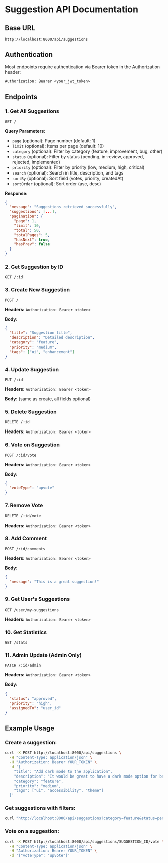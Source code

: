 # Suggestion API Documentation

## Base URL
```
http://localhost:8000/api/suggestions
```

## Authentication
Most endpoints require authentication via Bearer token in the Authorization header:
```
Authorization: Bearer <your_jwt_token>
```

## Endpoints

### 1. Get All Suggestions
```http
GET /
```
**Query Parameters:**
- `page` (optional): Page number (default: 1)
- `limit` (optional): Items per page (default: 10)
- `category` (optional): Filter by category (feature, improvement, bug, other)
- `status` (optional): Filter by status (pending, in-review, approved, rejected, implemented)
- `priority` (optional): Filter by priority (low, medium, high, critical)
- `search` (optional): Search in title, description, and tags
- `sortBy` (optional): Sort field (votes, priority, createdAt)
- `sortOrder` (optional): Sort order (asc, desc)

**Response:**
```json
{
  "message": "Suggestions retrieved successfully",
  "suggestions": [...],
  "pagination": {
    "page": 1,
    "limit": 10,
    "total": 50,
    "totalPages": 5,
    "hasNext": true,
    "hasPrev": false
  }
}
```

### 2. Get Suggestion by ID
```http
GET /:id
```

### 3. Create New Suggestion
```http
POST /
```
**Headers:** `Authorization: Bearer <token>`

**Body:**
```json
{
  "title": "Suggestion title",
  "description": "Detailed description",
  "category": "feature",
  "priority": "medium",
  "tags": ["ui", "enhancement"]
}
```

### 4. Update Suggestion
```http
PUT /:id
```
**Headers:** `Authorization: Bearer <token>`

**Body:** (same as create, all fields optional)

### 5. Delete Suggestion
```http
DELETE /:id
```
**Headers:** `Authorization: Bearer <token>`

### 6. Vote on Suggestion
```http
POST /:id/vote
```
**Headers:** `Authorization: Bearer <token>`

**Body:**
```json
{
  "voteType": "upvote"
}
```

### 7. Remove Vote
```http
DELETE /:id/vote
```
**Headers:** `Authorization: Bearer <token>`

### 8. Add Comment
```http
POST /:id/comments
```
**Headers:** `Authorization: Bearer <token>`

**Body:**
```json
{
  "message": "This is a great suggestion!"
}
```

### 9. Get User's Suggestions
```http
GET /user/my-suggestions
```
**Headers:** `Authorization: Bearer <token>`

### 10. Get Statistics
```http
GET /stats
```

### 11. Admin Update (Admin Only)
```http
PATCH /:id/admin
```
**Headers:** `Authorization: Bearer <token>`

**Body:**
```json
{
  "status": "approved",
  "priority": "high",
  "assignedTo": "user_id"
}
```

## Example Usage

### Create a suggestion:
```bash
curl -X POST http://localhost:8000/api/suggestions \
  -H "Content-Type: application/json" \
  -H "Authorization: Bearer YOUR_TOKEN" \
  -d '{
    "title": "Add dark mode to the application",
    "description": "It would be great to have a dark mode option for better user experience during night time usage.",
    "category": "feature",
    "priority": "medium",
    "tags": ["ui", "accessibility", "theme"]
  }'
```

### Get suggestions with filters:
```bash
curl "http://localhost:8000/api/suggestions?category=feature&status=pending&page=1&limit=5"
```

### Vote on a suggestion:
```bash
curl -X POST http://localhost:8000/api/suggestions/SUGGESTION_ID/vote \
  -H "Content-Type: application/json" \
  -H "Authorization: Bearer YOUR_TOKEN" \
  -d '{"voteType": "upvote"}'
```